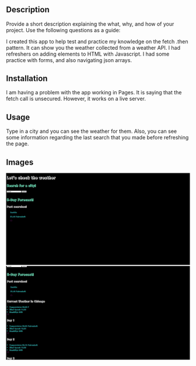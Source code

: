 # <Weather Fetcher App>

## Description

Provide a short description explaining the what, why, and how of your project. Use the following questions as a guide:

I created this app to help test and practice my knowledge on the fetch .then pattern. It can show you the weather collected from a weather API. I had refreshers on adding elements to HTML with Javascript. I had some practice with forms, and also navigating json arrays.

## Installation

I am having a problem with the app working in Pages. It is saying that the fetch call is unsecured. However, it works on a live server.

## Usage

Type in a city and you can see the weather for them. Also, you can see some information regarding the last search that you made before refreshing the page.

## Images
![image](./assets/images/weather-app-1.jpg)
![image](./assets/images/weather-app-2.jpg)